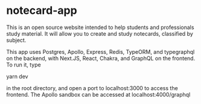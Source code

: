 # notecard-app

This is an open source website intended to help students and professionals study material. It will allow you to create and study notecards, classified by subject. 

This app uses Postgres, Apollo, Express, Redis, TypeORM, and typegraphql on the backend, with Next.JS, React, Chakra, and GraphQL on the frontend. To run it, type 

yarn dev

in the root directory, and open a port to localhost:3000 to access the frontend. The Apollo sandbox can be accessed at localhost:4000/graphql

